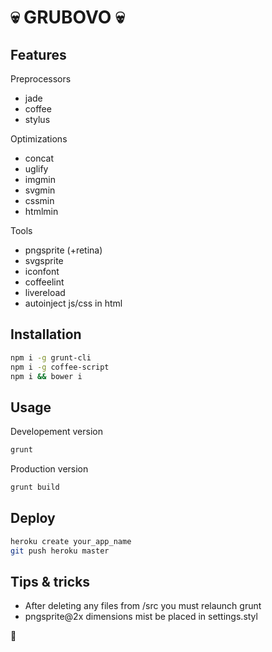 :skull: GRUBOVO :skull:
=======================

Features
--------

Preprocessors
- jade
- coffee
- stylus

Optimizations
- concat
- uglify
- imgmin
- svgmin
- cssmin
- htmlmin

Tools
- pngsprite (+retina)
- svgsprite
- iconfont
- coffeelint
- livereload
- autoinject js/css in html

Installation
------------

```bash
npm i -g grunt-cli
npm i -g coffee-script
npm i && bower i
```

Usage
-----

Developement version

```bash
grunt
```

Production version

```bash
grunt build
```

Deploy
------

```bash
heroku create your_app_name
git push heroku master
```

Tips & tricks
-------------
- After deleting any files from /src you must relaunch grunt
- pngsprite@2x dimensions mist be placed in settings.styl

:shit: